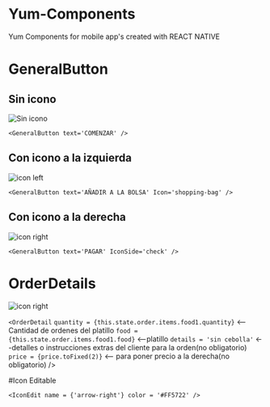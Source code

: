 # Yum-Components
Yum Components for mobile app's created with REACT NATIVE

# GeneralButton

## Sin icono

![Sin icono](/img/generalbutton.jpg)

`<GeneralButton
 text='COMENZAR'
/>`

## Con icono a la izquierda

![icon left](/img/generalbutton1.jpg)

`<GeneralButton
  text='AÑADIR A LA BOLSA'
  Icon='shopping-bag'
/>`

## Con icono a la derecha

![icon right](/img/generalbutton2.jpg)

`<GeneralButton
  text='PAGAR'
  IconSide='check'
/>`

# OrderDetails

![icon right](/img/orderDetails.jpg)

`<OrderDetail`
    `quantity = {this.state.order.items.food1.quantity}`  <-- Cantidad de ordenes del platillo
    `food = {this.state.order.items.food1.food}` <--platillo
    `details = 'sin cebolla'` <--detalles o instrucciones extras del cliente para la orden(no obligatorio)
    `price = {price.toFixed(2)}` <-- para poner precio a la derecha(no obligatorio)
/>

#Icon Editable

`<IconEdit
  name = {'arrow-right'}
  color = '#FF5722'
/>
`
